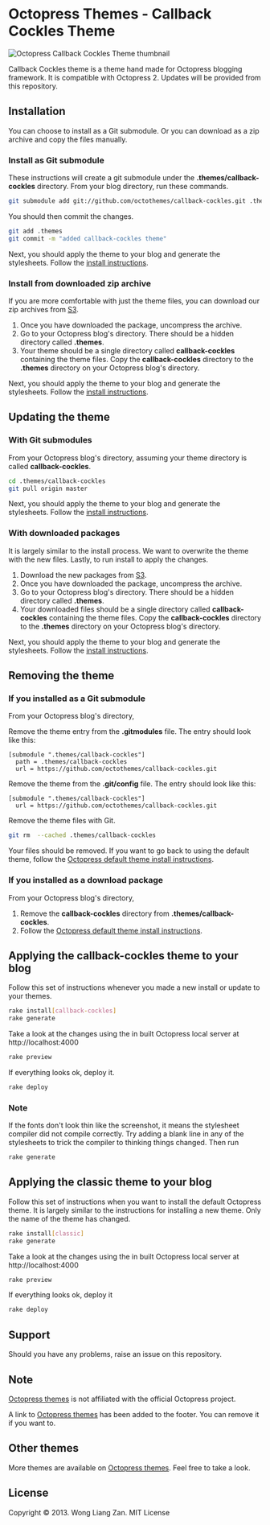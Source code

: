# Octopress Themes - Callback Cockles Theme

![Octopress Callback Cockles Theme thumbnail](https://s3.amazonaws.com/static.octopressthemes.com/thumbnails/callback-cockles-thumbnail.png)

Callback Cockles theme is a theme hand made for Octopress blogging framework. It is compatible with Octopress 2. Updates will be provided from this repository.

## Installation

You can choose to install as a Git submodule. Or you can download as a zip archive and copy the files manually.

### Install as Git submodule

These instructions will create a git submodule under the __.themes/callback-cockles__ directory. From your blog directory, run these commands.

``` sh
git submodule add git://github.com/octothemes/callback-cockles.git .themes/callback-cockles
```

You should then commit the changes.

``` sh
git add .themes
git commit -m "added callback-cockles theme"
```

Next, you should apply the theme to your blog and generate the stylesheets. Follow the [install instructions](#applying-the-callback-cockles-theme-to-your-blog).

### Install from downloaded zip archive

If you are more comfortable with just the theme files, you can download our zip archives from [S3](https://s3.amazonaws.com/static.octopressthemes.com/themes/callback-cockles-v0.1.0.zip).

1. Once you have downloaded the package, uncompress the archive.
2. Go to your Octopress blog's directory. There should be a hidden directory called __.themes__.
3. Your theme should be a single directory called __callback-cockles__ containing the theme files. Copy the __callback-cockles__ directory to the __.themes__ directory on your Octopress blog's directory.

Next, you should apply the theme to your blog and generate the stylesheets. Follow the [install instructions](#applying-the-callback-cockles-theme-to-your-blog).

## Updating the theme

### With Git submodules

From your Octopress blog's directory, assuming your theme directory is called __callback-cockles__.

``` sh
cd .themes/callback-cockles
git pull origin master
```

Next, you should apply the theme to your blog and generate the stylesheets. Follow the [install instructions](#applying-the-callback-cockles-theme-to-your-blog).

### With downloaded packages

It is largely similar to the install process. We want to overwrite the theme with the new files. Lastly, to run install to apply the changes.

1. Download the new packages from [S3](https://s3.amazonaws.com/static.octopressthemes.com/themes/callback-cockles-v0.1.0.zip).
2. Once you have downloaded the package, uncompress the archive.
3. Go to your Octopress blog's directory. There should be a hidden directory called __.themes__.
4. Your downloaded files should be a single directory called __callback-cockles__ containing the theme files. Copy the __callback-cockles__ directory to the __.themes__ directory on your Octopress blog's directory.

Next, you should apply the theme to your blog and generate the stylesheets. Follow the [install instructions](#applying-the-callback-cockles-theme-to-your-blog).

## Removing the theme

### If you installed as a Git submodule

From your Octopress blog's directory,

Remove the theme entry from the __.gitmodules__ file. The entry should look like this:
```
[submodule ".themes/callback-cockles"]
  path = .themes/callback-cockles
  url = https://github.com/octothemes/callback-cockles.git
```

Remove the theme from the __.git/config__ file. The entry should look like this:
```
[submodule ".themes/callback-cockles"]
  url = https://github.com/octothemes/callback-cockles.git
```

Remove the theme files with Git.
``` sh
git rm  --cached .themes/callback-cockles
```

Your files should be removed. If you want to go back to using the default theme, follow the [Octopress default theme install instructions](#applying-the-classic-theme-to-your-blog).

### If you installed as a download package

From your Octopress blog's directory,

1. Remove the __callback-cockles__ directory from __.themes/callback-cockles__.
2. Follow the [Octopress default theme install instructions](#applying-the-callback-cockles-theme-to-your-blog).

## Applying the callback-cockles theme to your blog

Follow this set of instructions whenever you made a new install or update to your themes.

``` sh
rake install[callback-cockles]
rake generate
```

Take a look at the changes using the in built Octopress local server at http://localhost:4000

``` sh
rake preview
```

If everything looks ok, deploy it.

``` sh
rake deploy
```

### Note

If the fonts don't look thin like the screenshot, it means the stylesheet compiler did not compile correctly. Try adding a blank line in any of the stylesheets to trick the compiler to thinking things changed. Then run

``` sh
rake generate
```

## Applying the classic theme to your blog

Follow this set of instructions when you want to install the default Octopress theme. It is largely similar to the instructions for installing a new theme. Only the name of the theme has changed.

``` sh
rake install[classic]
rake generate
```

Take a look at the changes using the in built Octopress local server at http://localhost:4000

``` sh
rake preview
```

If everything looks ok, deploy it

``` sh
rake deploy
```

## Support

Should you have any problems, raise an issue on this repository.

## Note

[Octopress themes](http://octopressthemes.com) is not affiliated with the official Octopress project.

A link to [Octopress themes](http://octopressthemes.com) has been added to the footer. You can remove it if you want to.

## Other themes

More themes are available on [Octopress themes](http://octopressthemes.com). Feel free to take a look.

## License

Copyright &copy; 2013. Wong Liang Zan. MIT License

